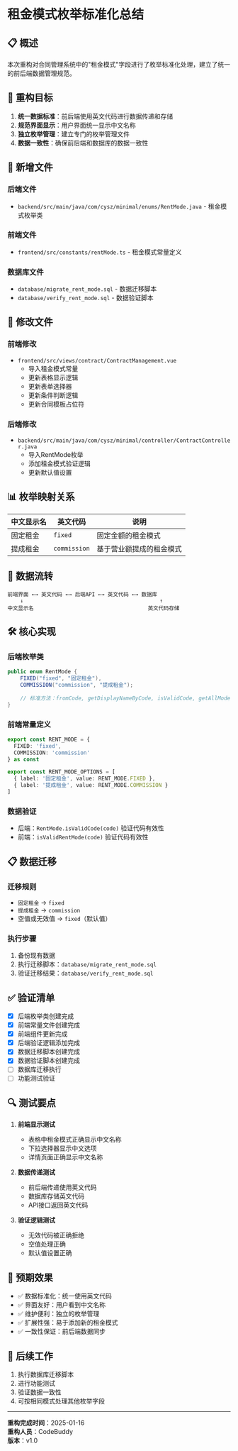 # 租金模式枚举标准化总结

## 📋 概述

本次重构对合同管理系统中的"租金模式"字段进行了枚举标准化处理，建立了统一的前后端数据管理规范。

## 🎯 重构目标

1. **统一数据标准**：前后端使用英文代码进行数据传递和存储
2. **规范界面显示**：用户界面统一显示中文名称
3. **独立枚举管理**：建立专门的枚举管理文件
4. **数据一致性**：确保前后端和数据库的数据一致性

## 📁 新增文件

### 后端文件
- `backend/src/main/java/com/cysz/minimal/enums/RentMode.java` - 租金模式枚举类

### 前端文件
- `frontend/src/constants/rentMode.ts` - 租金模式常量定义

### 数据库文件
- `database/migrate_rent_mode.sql` - 数据迁移脚本
- `database/verify_rent_mode.sql` - 数据验证脚本

## 🔧 修改文件

### 前端修改
- `frontend/src/views/contract/ContractManagement.vue`
  - 导入租金模式常量
  - 更新表格显示逻辑
  - 更新表单选择器
  - 更新条件判断逻辑
  - 更新合同模板占位符

### 后端修改
- `backend/src/main/java/com/cysz/minimal/controller/ContractController.java`
  - 导入RentMode枚举
  - 添加租金模式验证逻辑
  - 更新默认值设置

## 📊 枚举映射关系

| 中文显示名 | 英文代码 | 说明 |
|-----------|---------|------|
| 固定租金 | `fixed` | 固定金额的租金模式 |
| 提成租金 | `commission` | 基于营业额提成的租金模式 |

## 🔄 数据流转

```
前端界面 ←→ 英文代码 ←→ 后端API ←→ 英文代码 ←→ 数据库
    ↓                                           ↑
中文显示名                                    英文代码存储
```

## 🛠️ 核心实现

### 后端枚举类
```java
public enum RentMode {
    FIXED("fixed", "固定租金"),
    COMMISSION("commission", "提成租金");
    
    // 标准方法：fromCode, getDisplayNameByCode, isValidCode, getAllModes
}
```

### 前端常量定义
```typescript
export const RENT_MODE = {
  FIXED: 'fixed',
  COMMISSION: 'commission'
} as const

export const RENT_MODE_OPTIONS = [
  { label: '固定租金', value: RENT_MODE.FIXED },
  { label: '提成租金', value: RENT_MODE.COMMISSION }
]
```

### 数据验证
- 后端：`RentMode.isValidCode(code)` 验证代码有效性
- 前端：`isValidRentMode(code)` 验证代码有效性

## 📋 数据迁移

### 迁移规则
- `固定租金` → `fixed`
- `提成租金` → `commission`
- 空值或无效值 → `fixed`（默认值）

### 执行步骤
1. 备份现有数据
2. 执行迁移脚本：`database/migrate_rent_mode.sql`
3. 验证迁移结果：`database/verify_rent_mode.sql`

## ✅ 验证清单

- [x] 后端枚举类创建完成
- [x] 前端常量文件创建完成
- [x] 前端组件更新完成
- [x] 后端验证逻辑添加完成
- [x] 数据迁移脚本创建完成
- [x] 数据验证脚本创建完成
- [ ] 数据库迁移执行
- [ ] 功能测试验证

## 🔍 测试要点

1. **前端显示测试**
   - 表格中租金模式正确显示中文名称
   - 下拉选择器显示中文选项
   - 详情页面正确显示中文名称

2. **数据传递测试**
   - 前后端传递使用英文代码
   - 数据库存储英文代码
   - API接口返回英文代码

3. **验证逻辑测试**
   - 无效代码被正确拒绝
   - 空值处理正确
   - 默认值设置正确

## 🎉 预期效果

- ✅ 数据标准化：统一使用英文代码
- ✅ 界面友好：用户看到中文名称
- ✅ 维护便利：独立的枚举管理
- ✅ 扩展性强：易于添加新的租金模式
- ✅ 一致性保证：前后端数据同步

## 📝 后续工作

1. 执行数据库迁移脚本
2. 进行功能测试
3. 验证数据一致性
4. 可按相同模式处理其他枚举字段

---

**重构完成时间**：2025-01-16  
**重构人员**：CodeBuddy  
**版本**：v1.0
